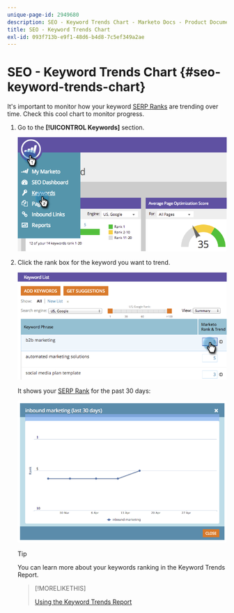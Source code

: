 ```yaml
---
unique-page-id: 2949680
description: SEO - Keyword Trends Chart - Marketo Docs - Product Documentation
title: SEO - Keyword Trends Chart
exl-id: 093f713b-e9f1-48d6-b4d8-7c5ef349a2ae
---
```

# SEO - Keyword Trends Chart {#seo-keyword-trends-chart}

It's important to monitor how your keyword [SERP Ranks](/help/marketo/product-docs/additional-apps/seo/understanding-seo/understanding-search-engine-optimization.md) are trending over time. Check this cool chart to monitor progress.

1. Go to the **[!UICONTROL Keywords]** section.

   ![](assets/image2014-9-18-12-3a5-3a7.png)

1. Click the rank box for the keyword you want to trend.

   ![](assets/image2014-9-18-12-3a5-3a11.png)

   It shows your [SERP Rank](/help/marketo/product-docs/additional-apps/seo/understanding-seo/understanding-search-engine-optimization.md) for the past 30 days:

   ![](assets/image2014-9-18-12-3a5-3a14.png)

   >[!TIP]
   >
   >You can learn more about your keywords ranking in the Keyword Trends Report.

   >[!MORELIKETHIS]
   >
   >[Using the Keyword Trends Report](/help/marketo/product-docs/additional-apps/seo/reports/seo-use-the-keyword-trends-report.md)

